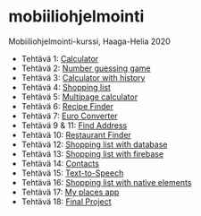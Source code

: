 # mobiiliohjelmointi

Mobiiliohjelmointi-kurssi, Haaga-Helia 2020

- Tehtävä 1: [Calculator](/Calculator/App.js)
- Tehtävä 2: [Number guessing game](/number_guessing_game/App.js)
- Tehtävä 3: [Calculator with history](/calculator_with_history/App.js)
- Tehtävä 4: [Shopping list](/shopping_list/App.js)
- Tehtävä 5: [Multipage calculator](/multipage_calculator/App.js)
- Tehtävä 6: [Recipe Finder](/recipe_finder/App.js)
- Tehtävä 7: [Euro Converter](/euro_converter/App.js)
- Tehtävä 9 & 11: [Find Address](/find_address/App.js)
- Tehtävä 10: [Restaurant Finder](/restaurant_finder/App.js)
- Tehtävä 12: [Shopping list with database](/shopping_list_with_db/App.js)
- Tehtävä 13: [Shopping list with firebase](/shopping_list_with_firebase/App.js)
- Tehtävä 14: [Contacts](/contacts/App.js)
- Tehtävä 15: [Text-to-Speech](/text_to_speech/App.js)
- Tehtävä 16: [Shopping list with native elements](/shopping_list_with_native_elements/App.js)
- Tehtävä 17: [My places app](/my_places_app/App.js)
- Tehtävä 18: [Final Project](/final_project/App.js)
